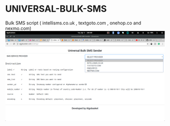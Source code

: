 # UNIVERSAL-BULK-SMS
Bulk SMS script ( intellisms.co.uk , textgoto.com , onehop.co and nexmo.com)
![alt text](https://raw.githubusercontent.com/algobasket/UNIVERSAL-BULK-SMS/master/Screenshot%20from%202018-04-03%2002-00-04.png)
